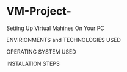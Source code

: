 # VM-Project-

Setting Up Virtual Mahines On Your PC

ENVIRIONMENTS and TECHNOLOGIES USED



OPERATING SYSTEM USED





INSTALATION STEPS 



